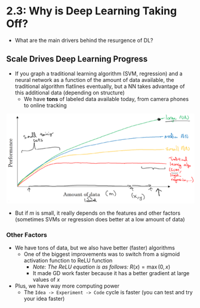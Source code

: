 # 2.3: Why is Deep Learning Taking Off?

- What are the main drivers behind the resurgence of DL?

## Scale Drives Deep Learning Progress

- If you graph a traditional learning algorithm (SVM, regression) and a neural network as a function of the amount of data available, the traditional algorithm flatlines eventually, but a NN takes advantage of this additional data (depending on structure)
  - We have **tons** of labeled data available today, from camera phones to online tracking

![](images/2-3-1.png)

- But if $m$ is small, it really depends on the features and other factors (sometimes SVMs or regression does better at a low amount of data)

### Other Factors
- We have tons of data, but we also have better (faster) algorithms
  - One of the biggest improvements was to switch from a sigmoid activation function to ReLU function
    - *Note: The ReLU equation is as follows:* $R(x) = \max{(0, x)}$
    - It made GD work faster because it has a better gradient at large values of $x$
- Plus, we have way more computing power
  - The `Idea -> Experiment -> Code` cycle is faster (you can test and try your idea faster)
